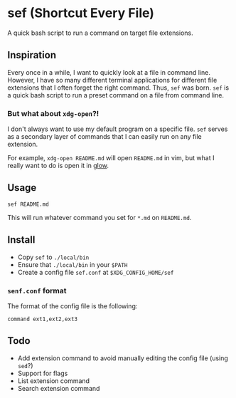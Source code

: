 # sef (Shortcut Every File)

A quick bash script to run a command on target file extensions.

## Inspiration

Every once in a while, I want to quickly look at a file in command line. However, I have so many different terminal applications for different file extensions that I often forget the right command. Thus, `sef` was born. `sef` is a quick bash script to run a preset command on a file from command line.

### But what about `xdg-open`?!

I don't always want to use my default program on a specific file. `sef` serves as a secondary layer of commands that I can easily run on any file extension.

For example, `xdg-open README.md` will open `README.md` in vim, but what I really want to do is open it in [glow](https://github.com/charmbracelet/glow).

## Usage

`sef README.md`

This will run whatever command you set for `*.md` on `README.md`.

## Install

- Copy `sef` to `./local/bin`
- Ensure that `./local/bin` in your `$PATH`
- Create a config file `sef.conf` at `$XDG_CONFIG_HOME/sef`

### `senf.conf` format

The format of the config file is the following:

`command ext1,ext2,ext3`


## Todo

- Add extension command to avoid manually editing the config file (using `sed`?)
- Support for flags
- List extension command
- Search extension command
